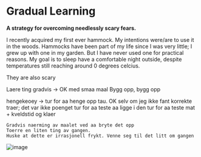 # Gradual Learning 
__A strategy for overcoming needlessly scary fears.__ 

I recently acquired my first ever hammock. My intentions were/are to use 
it in the woods. Hammocks have been part of my life since I was very little; 
I grew up with one in my garden. But I have never used one for practical reasons. 
My goal is to sleep have a comfortable night outside, despite temperatures still 
reaching around 0 degrees celcius.

They are also scary

Laere ting gradvis -> OK med smaa maal 
Bygg opp, bygg opp 

hengekeoey -> 
    tur for aa henge opp tau. OK selv om jeg ikke fant korrekte traer; det var ikke poenget 
    tur for aa teste aa ligge i den 
    tur for aa teste mat + kveldstid og klaer 
    

    Gradvis naerming av maalet ved aa bryte det opp 
    Toerre en liten ting av gangen. 
    Huske at dette er irrasjonell frykt. Venne seg til det litt om gangen 


![image](https://images.unsplash.com/photo-1522003816815-3293025d44b1?ixlib=rb-1.2.1&ixid=eyJhcHBfaWQiOjEyMDd9&auto=format&fit=crop&w=1350&q=80)